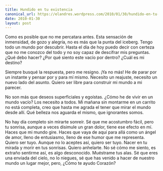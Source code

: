 ```yaml
---
title: Hundido en tu existencia
canonical_url: https://elandres.wordpress.com/2010/01/30/hundido-en-tu-existencia/
date: 2010-01-30
layout: post
---
```


Como es posible que no me percatara antes. Esta sensación de inmensidad, de gozo y alegría, no es más que la punta del iceberg. Tengo todo un mundo por descubrir. Hasta el día de hoy puedo decir con certeza que no me conozco del todo y no soy capaz de descifrar mis preguntas. ¿Qué debo hacer? ¿Por qué siento este vacío por dentro? ¿Cuál es mi destino?

<!--more-->

Siempre busqué la respuesta, pero me resigno. ¡Ya no más! He de parar por un instante y pensar por y para mí mismo. Necesito un reajuste, necesito un nuevo lado del asunto. Quiero ser libre para construir mi mundo a mi parecer.

No son más que deseos superficiales y egoístas. ¿Cómo he de vivir en un mundo vacío? Los necesito a todos. Mi mañana sin montarme en un carrito no está completa, creo que hasta me agrada el tener que mirar el mundo desde allí. Qué belleza nos aguarda el mismo, que ignorantes somos.

No hay día completo sin mirarte sonreír. Sé que me acostumbro fácil, pero tu sonrisa, aunque a veces disimule un gran dolor, tiene ese efecto en mí. Haces que mi mundo gire. Haces que vaya de aquí para allá como un ángel de amor, lleno de entusiasmo, lleno de ese humor que me representa. Quiero ser tuyo. Aunque no lo aceptes así, quiero ser tuyo. Nacer en tu mirada y morir en tus sonrisas. Quiero anhelarte. No sé cómo me siento, es extraño sentirme así, es algo desconocido. Muéstrame tus alas. Sé que eres una enviada del cielo, no lo niegues, sé que has venido a hacer de nuestro mundo un lugar mejor, pero, ¿Cómo te ayudo Corazón?
